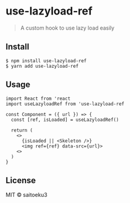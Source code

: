 # use-lazyload-ref

> A custom hook to use lazy load easily

## Install

```
$ npm install use-lazyload-ref
$ yarn add use-lazyload-ref
```

## Usage

```tsx
import React from 'react
import useLazyloadRef from 'use-lazyload-ref

const Component = ({ url }) => {
  const [ref, isLoaded] = useLazyloadRef()

  return (
    <>
      {isLoaded || <Skeleton />}
      <img ref={ref} data-src={url}>
    <>
  )
}
```

## License

MIT © saitoeku3
